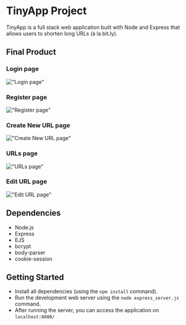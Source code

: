 # TinyApp Project

TinyApp is a full stack web application built with Node and Express that allows users to shorten long URLs (à la bit.ly).

## Final Product

### Login page
!["Login page"](https://github.com/priyaprecious/tinyapp/blob/master/docs/login_page.png)

### Register page
!["Register page"](https://github.com/priyaprecious/tinyapp/blob/master/docs/register_page.png)

### Create New URL page
!["Create New URL page"](https://github.com/priyaprecious/tinyapp/blob/master/docs/Create_new_url.png)

### URLs page
!["URLs page"](https://github.com/priyaprecious/tinyapp/blob/master/docs/User_logged_in.png)

### Edit URL page
!["Edit URL page"](https://github.com/priyaprecious/tinyapp/blob/master/docs/edit_url.png)

## Dependencies

- Node.js
- Express
- EJS
- bcrypt
- body-parser
- cookie-session

## Getting Started

- Install all dependencies (using the `npm install` command).
- Run the development web server using the `node express_server.js` command.
- After running the server, you can access the application on `localhost:8080/`
